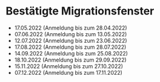 # Bestätigte Migrationsfenster

- 17.05.2022 (Anmeldung bis zum 28.04.2022)
- 07.06.2022 (Anmeldung bis zum 13.05.2022)
- 12.07.2022 (Anmeldung bis zum 23.06.2022)
- 17.08.2022 (Anmeldung bis zum 28.07.2022)
- 14.09.2022 (Anmeldung bis zum 25.08.2022)
- 18.10.2022 (Anmeldung bis zum 29.09.2022)
- 15.11.2022 (Anmeldung bis zum 27.10.2022)
- 07.12.2022 (Anmeldung bis zum 17.11.2022)
